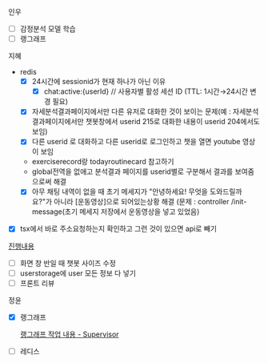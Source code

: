 인우

- [ ]  감정분석 모델 학습
- [ ]  랭그래프

지혜

- redis
    - [x]  24시간에 sessionid가 현재 하나가 아닌 이유
        - [x]  chat:active:{userId}  // 사용자별 활성 세션 ID (TTL: 1시간→24시간 변경 필요)
    - [x]  자세분석결과페이지에서만 다른 유저로 대화한 것이 보이는 문제(예 : 자세분석결과페이지에서만 챗봇창에서 userid 215로 대화한 내용이 userid 204에서도 보임)
    - [x]  다른 userid 로 대화하고 다른 userid로 로그인하고 챗을 열면 youtube 영상이 보임
    - exerciserecord랑 todayroutinecard 참고하기
    - global전역을 없애고 분석결과 페이지를 userid별로 구분해서 결과를 보여줌으로써 해결
    - [x]  아무 채팅 내역이 없을 때 초기 메세지가 "안녕하세요! 무엇을 도와드릴까요?"가 아니라 [운동영상]으로 되어있는상황 해결
    (문제 : controller /init-message(초기 메세지 저장에서 운동영상을 넣고 있었음)
- [x]  tsx에서 바로 주소요청하는지 확인하고 그런 것이 있으면 api로 빼기

[진행내용](https://www.notion.so/22e8e232438280c6b70ef27bc6b4a214?pvs=21)

- [ ]  화면 창 반일 때 챗봇 사이즈 수정
- [ ]  userstorage에 user 모든 정보 다 넣기
- [ ]  프론트 리뷰

정윤

- [x]  랭그래프
    
    [랭그래프 작업 내용 - Supervisor](https://www.notion.so/Supervisor-22e8e2324382806fa4f3cb34327838e8?pvs=21)
    
- [ ]  레디스